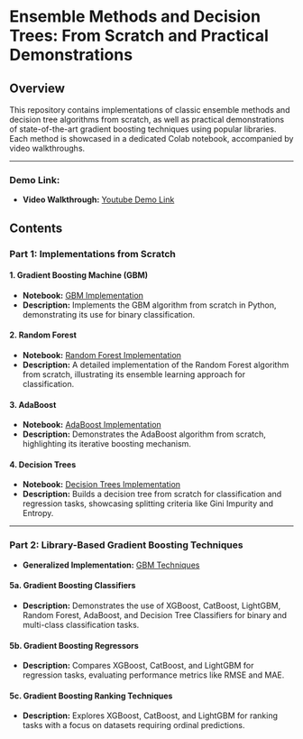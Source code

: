 # Ensemble Methods and Decision Trees: From Scratch and Practical Demonstrations

## Overview

This repository contains implementations of classic ensemble methods and decision tree algorithms from scratch, as well as practical demonstrations of state-of-the-art gradient boosting techniques using popular libraries. Each method is showcased in a dedicated Colab notebook, accompanied by video walkthroughs.

---

### Demo Link:

- **Video Walkthrough:** [Youtube Demo Link](https://youtu.be/cT79n_BXDQU)

## Contents

### Part 1: Implementations from Scratch

#### 1. Gradient Boosting Machine (GBM)

- **Notebook:** [GBM Implementation](https://colab.research.google.com/github/pruthvik-sheth/CMPE-255-Data-Mining/blob/main/Assignments/Decision-Trees/notebooks/Classic_GBM_from_scratch.ipynb)
- **Description:** Implements the GBM algorithm from scratch in Python, demonstrating its use for binary classification.

#### 2. Random Forest

- **Notebook:** [Random Forest Implementation](https://colab.research.google.com/github/pruthvik-sheth/CMPE-255-Data-Mining/blob/main/Assignments/Decision-Trees/notebooks/Random_Forest_from_scratch.ipynb)
- **Description:** A detailed implementation of the Random Forest algorithm from scratch, illustrating its ensemble learning approach for classification.

#### 3. AdaBoost

- **Notebook:** [AdaBoost Implementation](https://colab.research.google.com/github/pruthvik-sheth/CMPE-255-Data-Mining/blob/main/Assignments/Decision-Trees/notebooks/Ada_Boost_from_scratch.ipynb)
- **Description:** Demonstrates the AdaBoost algorithm from scratch, highlighting its iterative boosting mechanism.

#### 4. Decision Trees

- **Notebook:** [Decision Trees Implementation](https://colab.research.google.com/github/pruthvik-sheth/CMPE-255-Data-Mining/blob/main/Assignments/Decision-Trees/notebooks/Descision_Trees_from_scratch.ipynb)
- **Description:** Builds a decision tree from scratch for classification and regression tasks, showcasing splitting criteria like Gini Impurity and Entropy.

---

### Part 2: Library-Based Gradient Boosting Techniques

- **Generalized Implementation:** [GBM Techniques](https://colab.research.google.com/github/pruthvik-sheth/CMPE-255-Data-Mining/blob/main/Assignments/Decision-Trees/notebooks/GBM_Techniques.ipynb)

#### 5a. Gradient Boosting Classifiers

- **Description:** Demonstrates the use of XGBoost, CatBoost, LightGBM, Random Forest, AdaBoost, and Decision Tree Classifiers for binary and multi-class classification tasks.

#### 5b. Gradient Boosting Regressors

- **Description:** Compares XGBoost, CatBoost, and LightGBM for regression tasks, evaluating performance metrics like RMSE and MAE.

#### 5c. Gradient Boosting Ranking Techniques

- **Description:** Explores XGBoost, CatBoost, and LightGBM for ranking tasks with a focus on datasets requiring ordinal predictions.
